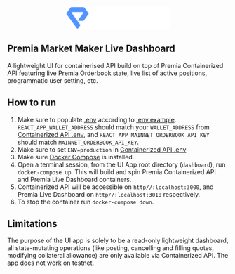 <p align="center">
  <img src="../img/premia.png" alt='logo' height="50">
</p>

## Premia Market Maker Live Dashboard
A lightweight UI for containerised API build on top of Premia Containerized API featuring live Premia Orderbook state, live list of active positions, programmatic user setting, etc.

## How to run

1. Make sure to populate [.env](.env) according to [.env.example](.env.example). 
`REACT_APP_WALLET_ADDRESS` should match your `WALLET_ADDRESS` from [Containerized API .env](../.env), and `REACT_APP_MAINNET_ORDERBOOK_API_KEY` should match `MAINNET_ORDERBOOK_API_KEY`.
2. Make sure to set `ENV=production` in [Containerized API .env](../.env)
3. Make sure [Docker Compose](https://docs.docker.com/compose/) is installed. 
4. Open a terminal session, from the UI App root directory (`dashboard`), run  `docker-compose up`. This will build and spin Premia Containerized API and Premia Live Dashboard containers. 
5. Containerized API will be accessible on `http//:localhost:3000`, and Premia Live Dashboard on `http//:localhost:3010` respectively. 
6. To stop the container run `docker-compose down`.

## Limitations
The purpose of the UI app is solely to be a read-only lightweight dashboard, all state-mutating operations (like posting, cancelling and filling quotes, modifying collateral allowance) are only available via Containerized API.
The app does not work on testnet.
